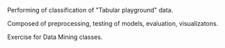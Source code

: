 Performing of classification of "Tabular playground" data.

Composed of preprocessing, testing of models, evaluation, visualizatons.

Exercise for Data Mining classes.
